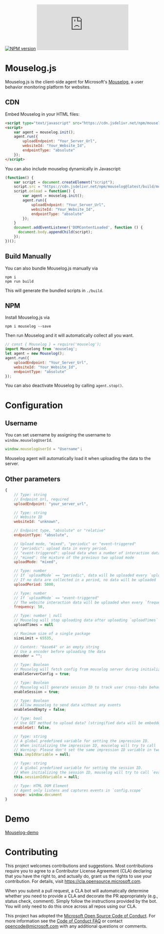 [![NPM version](https://img.shields.io/npm/v/mouselog)](https://www.npmjs.com/package/mouselog)
![Repo Size](https://img.shields.io/github/repo-size/microsoft/mouselog.js)


Mouselog.js
====

Mouselog.js is the client-side agent for Microsoft's [Mouselog](https://github.com/microsoft/mouselog), a user behavior monitoring platform for websites.

## CDN
Embed Mouselog in your HTML files:
```html
<script type="text/javascript" src="https://cdn.jsdelivr.net/npm/mouselog@latest/build/mouselog.js"></script>
<script>
    var agent = mouselog.init();
    agent.run({
        uploadEndpoint: "Your_Server_Url",
        websiteId: "Your_Website_Id",
        endpointType: "absolute"
    });
</script>
```
You can also include mouselog dynamically in Javascript:
```Javascript
(function() {
    var script = document.createElement("script");
    script.src = "https://cdn.jsdelivr.net/npm/mouselog@latest/build/mouselog.js";
    script.onload = function() {
        var agent = mouselog.init();
        agent.run({
            uploadEndpoint: "Your_Server_Url",
            websiteId: "Your_Website_Id",
            endpointType: "absolute"
        });
    }
    document.addEventListener('DOMContentLoaded', function () {
      document.body.appendChild(script);
    });
})();
```

## Build Manually
You can also bundle Mouselog.js manually via
```
npm i
npm run build
```
This will generate the bundled scripts in `./build`.

## NPM
Install Mouselog.js via
```
npm i mouselog --save
```

Then run Mouselog and it will automatically collect all you want.
```Javascript
// const { Mouselog } = require('mouselog');
import Mouselong from 'mouselog';
let agent = new Mouselog();
agent.run({
    uploadEndpoint: "Your_Server_Url",
    websiteId: "Your_Website_Id",
    endpointType: "absolute"
});
```
You can also deactivate Mouselog by calling `agent.stop()`.


# Configuration

## Username

You can set username by assigning the username to `window.mouselogUserId`.
```js
window.mouselogUserId = "Username"；
```
Mouselog agent will automatically load it when uploading the data to the server.

## Other parameters
```js
{
    // Type: string
    // Endpoint Url, required
    uploadEndpoint: "your_server_url",

    // Type: string
    // Website ID
    websiteId: "unknown",

    // Endpoint type, "absolute" or "relative"
    endpointType: "absolute",

    // Upload mode, "mixed", "periodic" or "event-triggered"
    // "periodic": upload data in every period.
    // "event-triggered": upload data when a number of interaction data is captured
    // "mixed": the mixture of the previous two upload mode 
    uploadMode: "mixed",

    // Type: number
    // If `uploadMode` == "periodic", data will be uploaded every `uploadPeriod` ms.
    // If no data are collected in a period, no data will be uploaded
    uploadPeriod: 5000,

    // Type: number
    // If `uploadMode` == "event-triggered"
    // The website interaction data will be uploaded when every `frequency` events are captured.
    frequency: 50,

    // Type: number | null
    // Mouselog will stop uploading data after uploading `uploadTimes` batch data.
    uploadTimes = null

    // Maximum size of a single package
    sizeLimit = 65535,

    // Content: "base64" or an empty string
    // Use a encoder before uploading the data
    encoder = "";

    // Type: Boolean
    // Mouselog will fetch config from mouselog server during initialization if `enableServerConfig` == true
    enableServerConfig = true;

    // Type: Boolean
    // Mouselog will generate session ID to track user cross-tabs behaviors if `enableSession` == true
    enableSession = true;

    // Type: Boolean
    // Allow mouselog to send data without any events
    enableSendEmpty = false;

    // Type: bool
    // Use GET method to upload data? (stringified data will be embedded in URI)
    enableGet: false,

    // Type: string
    // A global predefined variable for setting the impression ID.
    // When initializing the impression ID, mouselog will try to call `eval(this.impIdVariable)`.
    // Warning: Please don't set the same impression ID variable in two different mouselog instances.
    this.impIdVariable = null;

    // Type: string
    // A global predefined variable for setting the session ID.
    // When initializing the session ID, mouselog will try to call `eval(this.sessionIdVariable)`.
    this.sessionIdVariable = null;

    // Type: HTML DOM Element
    // Agent only listens and captures events in `config.scope`
    scope: window.document
}
```

# Demo
[Mouselog-demo](https://github.com/hsluoyz/mouselog-demo)

# Contributing

This project welcomes contributions and suggestions.  Most contributions require you to agree to a
Contributor License Agreement (CLA) declaring that you have the right to, and actually do, grant us
the rights to use your contribution. For details, visit https://cla.opensource.microsoft.com.

When you submit a pull request, a CLA bot will automatically determine whether you need to provide
a CLA and decorate the PR appropriately (e.g., status check, comment). Simply follow the instructions
provided by the bot. You will only need to do this once across all repos using our CLA.

This project has adopted the [Microsoft Open Source Code of Conduct](https://opensource.microsoft.com/codeofconduct/).
For more information see the [Code of Conduct FAQ](https://opensource.microsoft.com/codeofconduct/faq/) or
contact [opencode@microsoft.com](mailto:opencode@microsoft.com) with any additional questions or comments.
